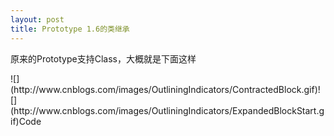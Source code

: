 ```yaml
---
layout: post
title: Prototype 1.6的类继承
---
```

原来的Prototype支持Class，大概就是下面这样

<div class="cnblogs_code">![](http://www.cnblogs.com/images/OutliningIndicators/ContractedBlock.gif)![](http://www.cnblogs.com/images/OutliningIndicators/ExpandedBlockStart.gif)<span id="Code_Closed_Text_180518" class="cnblogs_code_Collapse">Code</span><span id="Code_Open_Text_180518">
<!--

Code highlighting produced by Actipro CodeHighlighter (freeware)
http://www.CodeHighlighter.com/

--><span style="color: #0000FF;">var</span><span style="color: #000000;">&nbsp;PeriodicalExecuter&nbsp;</span><span style="color: #000000;">=</span><span style="color: #000000;">&nbsp;Class.create();&nbsp;&nbsp;&nbsp;&nbsp;
PeriodicalExecuter.prototype&nbsp;</span><span style="color: #000000;">=</span><span style="color: #000000;">&nbsp;{&nbsp;&nbsp;&nbsp;&nbsp;
&nbsp;&nbsp;&nbsp;initialize:&nbsp;</span><span style="color: #0000FF;">function</span><span style="color: #000000;">(callback,&nbsp;frequency)&nbsp;{&nbsp;&nbsp;&nbsp;&nbsp;
&nbsp;&nbsp;&nbsp;&nbsp;</span><span style="color: #0000FF;">this</span><span style="color: #000000;">.callback&nbsp;</span><span style="color: #000000;">=</span><span style="color: #000000;">&nbsp;callback;&nbsp;&nbsp;&nbsp;&nbsp;
&nbsp;&nbsp;&nbsp;&nbsp;</span><span style="color: #0000FF;">this</span><span style="color: #000000;">.frequency&nbsp;</span><span style="color: #000000;">=</span><span style="color: #000000;">&nbsp;frequency;&nbsp;&nbsp;&nbsp;&nbsp;
&nbsp;&nbsp;&nbsp;&nbsp;</span><span style="color: #0000FF;">this</span><span style="color: #000000;">.currentlyExecuting&nbsp;</span><span style="color: #000000;">=</span><span style="color: #000000;">&nbsp;</span><span style="color: #0000FF;">false</span><span style="color: #000000;">;&nbsp;&nbsp;&nbsp;&nbsp;
&nbsp;&nbsp;&nbsp;
&nbsp;&nbsp;&nbsp;&nbsp;</span><span style="color: #0000FF;">this</span><span style="color: #000000;">.registerCallback();&nbsp;&nbsp;&nbsp;&nbsp;
&nbsp;&nbsp;&nbsp;},&nbsp;&nbsp;&nbsp;&nbsp;
![](http://www.cnblogs.com/images/dot.gif)![](http://www.cnblogs.com/images/dot.gif).&nbsp;&nbsp;&nbsp;&nbsp;
}&nbsp;&nbsp;&nbsp;</span></span></div>

&nbsp;

调用时候new PeriodicalExecuter(...)其实就是调用initialize构造方法，不能实现类的继承，1.6当中改进了Class的构造，大概介绍一下 
首先，create可以传参数了Class.create(parent,methods),parent可以是匿名对象或者类，methods就是子类方法，示例：

<div class="code_title">代码</div>
<div class="code_div">
<div class="dp-highlighter">
<div class="bar"></div>

1.  <span><span>var test=Class.create({a:</span><span class="number">123</span><span>,b:</span><span class="number">456</span><span>,c:[</span><span class="number">1</span><span>,</span><span class="number">2</span><span>,</span><span class="number">3</span><span>],initialize:function(){}})&nbsp;&nbsp;&nbsp;</span></span>2.  <span>var result=</span><span class="keyword">new</span><span> test;&nbsp;&nbsp;</span></div>
</div>

就可以取代原来的

<div class="code_title">代码</div>
<div class="code_div">
<div class="dp-highlighter">
<div class="bar"></div>

1.  <span><span>var test=Class.create();&nbsp;&nbsp;&nbsp;</span></span>2.  <span>test.prototype={&nbsp;&nbsp;&nbsp;</span>3.  <span>a:</span><span class="number">123</span><span>,&nbsp;&nbsp;&nbsp;</span>4.  <span>b:</span><span class="number">456</span><span>,&nbsp;&nbsp;&nbsp;</span>5.  <span>c:[</span><span class="number">1</span><span>,</span><span class="number">2</span><span>,</span><span class="number">3</span><span>],&nbsp;&nbsp;&nbsp;</span>6.  <span>initialize:function(){}&nbsp;&nbsp;&nbsp;</span>7.  <span>}&nbsp;&nbsp;</span></div>
</div>

这样了，这还不是重点，下面讲继承

<div class="code_title">代码</div>
<div class="code_div">
<div class="dp-highlighter">
<div class="bar"></div>

1.  <span><span>var a=Class.create({initialize:function(){},test1:</span><span class="number">123</span><span>,test2:</span><span class="number">456</span><span>,check:function(){alert(</span><span class="keyword">this</span><span>.test1)}})&nbsp;&nbsp;&nbsp;</span></span>2.  <span>var b=Class.create(a,{check:function(){alert(</span><span class="keyword">this</span><span>.test2)}})&nbsp;&nbsp;&nbsp;</span>3.  <span>c=</span><span class="keyword">new</span><span> b;&nbsp;&nbsp;&nbsp;</span>4.  <span>c.check()&nbsp;&nbsp;</span></div>
</div>

当然显示456了，因为子类覆盖父类同名方法，但是如果你还想调用父类方法呢，那好办，Prototype定义了$super关键字，但是必须作为子类方法第一个参数，就是

<div class="code_title">代码</div>
<div class="code_div">
<div class="dp-highlighter">
<div class="bar"></div>

1.  <span><span>var a=Class.create({initialize:function(){},test1:</span><span class="number">123</span><span>,test2:</span><span class="number">456</span><span>,check:function(){alert(</span><span class="keyword">this</span><span>.test1)}})&nbsp;&nbsp;&nbsp;</span></span>2.  <span>var b=Class.create(a,{check:function($</span><span class="keyword">super</span><span>){alert(</span><span class="keyword">this</span><span>.test2);$</span><span class="keyword">super</span><span>()}})&nbsp;&nbsp;</span></div>
</div>

至此，Prototype完成了对js的Class扩展任务

加入了mixin方法和类的addMethods方法，比如现在可以

<div class="code_title">代码</div>
<div class="code_div">
<div class="dp-highlighter">
<div class="bar"></div>

1.  <span><span>var a=Class.create({a;</span><span class="number">1</span><span>,b:</span><span class="number">2</span><span>},{c:</span><span class="number">3</span><span>,d:</span><span class="number">4</span><span>},......)&nbsp;&nbsp;</span></span></div>
</div>

这些都可以被加入到类里面，当然没有继承，如果重名，后面覆盖前面，再有addMethods 
比如

<div class="code_title">代码</div>
<div class="code_div">
<div class="dp-highlighter">
<div class="bar"></div>

1.  <span><span>a=Class.create({a:</span><span class="number">1</span><span>,b:</span><span class="number">2</span><span>,initialize:function(){}})&nbsp;&nbsp;&nbsp;</span></span>2.  <span>b=</span><span class="keyword">new</span><span> a&nbsp;&nbsp;&nbsp;</span>3.  <span>a.addMethods({&nbsp;&nbsp;&nbsp;</span>4.  <span>test:function(){alert(</span><span class="number">123</span><span>)},&nbsp;&nbsp;&nbsp;</span>5.  <span>test2:function(){alert(</span><span class="number">456</span><span>)}&nbsp;&nbsp;&nbsp;</span>6.  <span>})&nbsp;&nbsp;&nbsp;</span>7.  <span>b.test()&nbsp;&nbsp;&nbsp;</span>8.  <span>b.test2()&nbsp;&nbsp;</span></div>
</div>

基本相当于a.prototype扩展，但是不完全

<div class="code_title">代码</div>
<div class="code_div">
<div class="dp-highlighter">
<div class="bar"></div>

1.  <span><span>a=Class.create({a:</span><span class="number">1</span><span>,b:</span><span class="number">2</span><span>,initialize:function(){},test:function(){alert(</span><span class="keyword">this</span><span>.a)}})&nbsp;&nbsp;&nbsp;</span></span>2.  <span>b=Class.create(a,{})&nbsp;&nbsp;&nbsp;</span>3.  <span>b.addMethods({test:function($</span><span class="keyword">super</span><span>){alert(</span><span class="keyword">this</span><span>.b);$</span><span class="keyword">super</span><span>()}})&nbsp;&nbsp;</span></div>
</div>

可以支持$super的继承 
参考资料： 
[http://prototypejs.org/learn/class-inheritance](http://prototypejs.org/learn/class-inheritance) 

&nbsp;

<div class="cnblogs_code">![](http://www.cnblogs.com/images/OutliningIndicators/ContractedBlock.gif)![](http://www.cnblogs.com/images/OutliningIndicators/ExpandedBlockStart.gif)<span id="Code_Closed_Text_180917" class="cnblogs_code_Collapse">creation.js</span><span id="Code_Open_Text_180917">
<!--

Code highlighting produced by Actipro CodeHighlighter (freeware)
http://www.CodeHighlighter.com/

--><span style="color: #0000FF;">var</span><span style="color: #000000;">&nbsp;Animal&nbsp;</span><span style="color: #000000;">=</span><span style="color: #000000;">&nbsp;Class.create({
&nbsp;&nbsp;&nbsp;&nbsp;initialize&nbsp;:&nbsp;</span><span style="color: #0000FF;">function</span><span style="color: #000000;">(name)&nbsp;{
&nbsp;&nbsp;&nbsp;&nbsp;&nbsp;&nbsp;&nbsp;&nbsp;</span><span style="color: #0000FF;">this</span><span style="color: #000000;">.name&nbsp;</span><span style="color: #000000;">=</span><span style="color: #000000;">&nbsp;name;
&nbsp;&nbsp;&nbsp;&nbsp;},
&nbsp;&nbsp;&nbsp;&nbsp;eat&nbsp;:&nbsp;</span><span style="color: #0000FF;">function</span><span style="color: #000000;">(food)&nbsp;{
&nbsp;&nbsp;&nbsp;&nbsp;&nbsp;&nbsp;&nbsp;&nbsp;</span><span style="color: #0000FF;">this</span><span style="color: #000000;">.say(</span><span style="color: #000000;">'</span><span style="color: #000000;">Yum!</span><span style="color: #000000;">'</span><span style="color: #000000;">);
&nbsp;&nbsp;&nbsp;&nbsp;},
&nbsp;&nbsp;&nbsp;&nbsp;say&nbsp;:&nbsp;</span><span style="color: #0000FF;">function</span><span style="color: #000000;">(msg)&nbsp;{
&nbsp;&nbsp;&nbsp;&nbsp;&nbsp;&nbsp;&nbsp;&nbsp;document.write(</span><span style="color: #0000FF;">this</span><span style="color: #000000;">.name&nbsp;</span><span style="color: #000000;">+</span><span style="color: #000000;">&nbsp;</span><span style="color: #000000;">'</span><span style="color: #000000;">:&nbsp;</span><span style="color: #000000;">'</span><span style="color: #000000;">&nbsp;</span><span style="color: #000000;">+</span><span style="color: #000000;">&nbsp;msg&nbsp;</span><span style="color: #000000;">+</span><span style="color: #000000;">&nbsp;</span><span style="color: #000000;">"</span><span style="color: #000000;">&lt;br&nbsp;/&gt;</span><span style="color: #000000;">"</span><span style="color: #000000;">);
&nbsp;&nbsp;&nbsp;&nbsp;}
});
</span></span></div>

&nbsp;

<div class="cnblogs_code">![](http://www.cnblogs.com/images/OutliningIndicators/ContractedBlock.gif)![](http://www.cnblogs.com/images/OutliningIndicators/ExpandedBlockStart.gif)<span id="Code_Closed_Text_180726" class="cnblogs_code_Collapse">extend.js</span><span id="Code_Open_Text_180726">
<!--

Code highlighting produced by Actipro CodeHighlighter (freeware)
http://www.CodeHighlighter.com/

--><span style="color: #0000FF;">var</span><span style="color: #000000;">&nbsp;Cat&nbsp;</span><span style="color: #000000;">=</span><span style="color: #000000;">&nbsp;Class.create(Animal,&nbsp;{
&nbsp;&nbsp;&nbsp;&nbsp;initialize&nbsp;:&nbsp;</span><span style="color: #0000FF;">function</span><span style="color: #000000;">($super,&nbsp;name)&nbsp;{
&nbsp;&nbsp;&nbsp;&nbsp;&nbsp;&nbsp;&nbsp;&nbsp;</span><span style="color: #0000FF;">this</span><span style="color: #000000;">.name&nbsp;</span><span style="color: #000000;">=</span><span style="color: #000000;">&nbsp;</span><span style="color: #000000;">"</span><span style="color: #000000;">extend</span><span style="color: #000000;">"</span><span style="color: #000000;">&nbsp;</span><span style="color: #000000;">+</span><span style="color: #000000;">&nbsp;name;
&nbsp;&nbsp;&nbsp;&nbsp;&nbsp;&nbsp;&nbsp;&nbsp;$super(name);
&nbsp;&nbsp;&nbsp;&nbsp;},
&nbsp;&nbsp;&nbsp;&nbsp;eat&nbsp;:&nbsp;</span><span style="color: #0000FF;">function</span><span style="color: #000000;">($super,&nbsp;food)&nbsp;{
&nbsp;&nbsp;&nbsp;&nbsp;&nbsp;&nbsp;&nbsp;&nbsp;</span><span style="color: #0000FF;">if</span><span style="color: #000000;">(food&nbsp;</span><span style="color: #0000FF;">instanceof</span><span style="color: #000000;">&nbsp;Mouse)&nbsp;</span><span style="color: #0000FF;">return</span><span style="color: #000000;">&nbsp;$super(food);
&nbsp;&nbsp;&nbsp;&nbsp;&nbsp;&nbsp;&nbsp;&nbsp;</span><span style="color: #0000FF;">return</span><span style="color: #000000;">&nbsp;</span><span style="color: #0000FF;">this</span><span style="color: #000000;">.say(</span><span style="color: #000000;">'</span><span style="color: #000000;">Yuck!&nbsp;I&nbsp;only&nbsp;eat&nbsp;mice.</span><span style="color: #000000;">'</span><span style="color: #000000;">);
&nbsp;&nbsp;&nbsp;&nbsp;}
});

</span><span style="color: #0000FF;">var</span><span style="color: #000000;">&nbsp;Mouse&nbsp;</span><span style="color: #000000;">=</span><span style="color: #000000;">&nbsp;Class.create(Animal);

</span><span style="color: #0000FF;">var</span><span style="color: #000000;">&nbsp;fido&nbsp;</span><span style="color: #000000;">=</span><span style="color: #000000;">&nbsp;</span><span style="color: #0000FF;">new</span><span style="color: #000000;">&nbsp;Animal(</span><span style="color: #000000;">'</span><span style="color: #000000;">Fido</span><span style="color: #000000;">'</span><span style="color: #000000;">);
</span><span style="color: #0000FF;">var</span><span style="color: #000000;">&nbsp;tom&nbsp;</span><span style="color: #000000;">=</span><span style="color: #000000;">&nbsp;</span><span style="color: #0000FF;">new</span><span style="color: #000000;">&nbsp;Cat(</span><span style="color: #000000;">'</span><span style="color: #000000;">Tom</span><span style="color: #000000;">'</span><span style="color: #000000;">);
</span><span style="color: #0000FF;">var</span><span style="color: #000000;">&nbsp;jerry&nbsp;</span><span style="color: #000000;">=</span><span style="color: #000000;">&nbsp;</span><span style="color: #0000FF;">new</span><span style="color: #000000;">&nbsp;Mouse(</span><span style="color: #000000;">'</span><span style="color: #000000;">Jerry</span><span style="color: #000000;">'</span><span style="color: #000000;">);

tom.say(</span><span style="color: #000000;">'</span><span style="color: #000000;">Hi</span><span style="color: #000000;">'</span><span style="color: #000000;">);
jerry.eat(</span><span style="color: #000000;">'</span><span style="color: #000000;">cheese</span><span style="color: #000000;">'</span><span style="color: #000000;">);
tom.eat(</span><span style="color: #000000;">'</span><span style="color: #000000;">bone</span><span style="color: #000000;">'</span><span style="color: #000000;">);
tom.eat(fido);
tom.eat(jerry);</span></span></div>